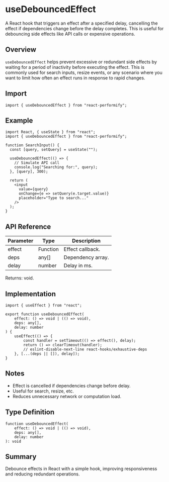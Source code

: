 # useDebouncedEffect

A React hook that triggers an effect after a specified delay, cancelling the effect if dependencies change before the delay completes. This is useful for debouncing side effects like API calls or expensive operations.

## Overview

`useDebouncedEffect` helps prevent excessive or redundant side effects by waiting for a period of inactivity before executing the effect. This is commonly used for search inputs, resize events, or any scenario where you want to limit how often an effect runs in response to rapid changes.

## Import

```tsx
import { useDebouncedEffect } from "react-performify";
```

## Example

```tsx
import React, { useState } from "react";
import { useDebouncedEffect } from "react-performify";

function SearchInput() {
  const [query, setQuery] = useState("");

  useDebouncedEffect(() => {
    // Simulate API call
    console.log("Searching for:", query);
  }, [query], 300);

  return (
    <input
      value={query}
      onChange={e => setQuery(e.target.value)}
      placeholder="Type to search..."
    />
  );
}
```

## API Reference

| Parameter | Type     | Description |
|-----------|----------|-------------|
| effect    | Function | Effect callback. |
| deps      | any[]    | Dependency array. |
| delay     | number   | Delay in ms. |

Returns: void.

## Implementation

```tsx
import { useEffect } from "react";

export function useDebouncedEffect(
    effect: () => void | (() => void),
    deps: any[],
    delay: number
) {
    useEffect(() => {
        const handler = setTimeout(() => effect(), delay);
        return () => clearTimeout(handler);
        // eslint-disable-next-line react-hooks/exhaustive-deps
    }, [...(deps || []), delay]);
}
```

## Notes

- Effect is cancelled if dependencies change before delay.
- Useful for search, resize, etc.
- Reduces unnecessary network or computation load.

## Type Definition

```tsx
function useDebouncedEffect(
    effect: () => void | (() => void),
    deps: any[],
    delay: number
): void
```

## Summary

Debounce effects in React with a simple hook, improving responsiveness and reducing redundant operations.

